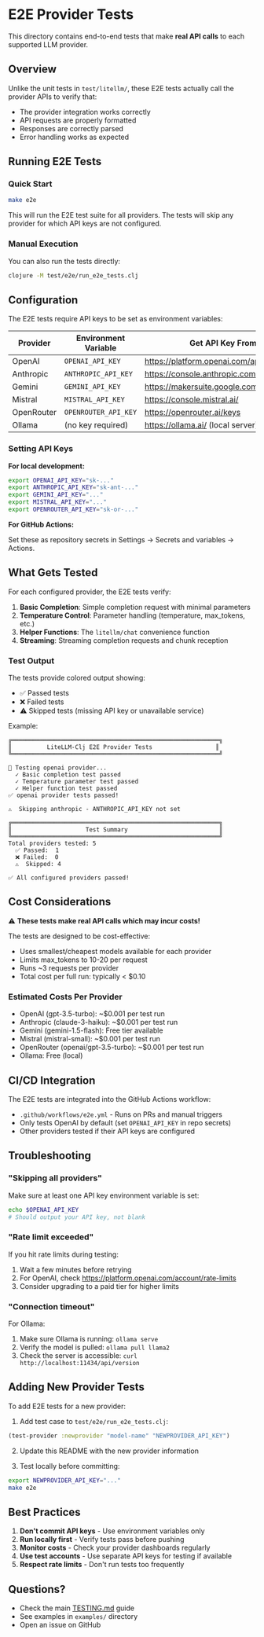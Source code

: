 # E2E Provider Tests

This directory contains end-to-end tests that make **real API calls** to each supported LLM provider.

## Overview

Unlike the unit tests in `test/litellm/`, these E2E tests actually call the provider APIs to verify that:
- The provider integration works correctly
- API requests are properly formatted
- Responses are correctly parsed
- Error handling works as expected

## Running E2E Tests

### Quick Start

```bash
make e2e
```

This will run the E2E test suite for all providers. The tests will skip any provider for which API keys are not configured.

### Manual Execution

You can also run the tests directly:

```bash
clojure -M test/e2e/run_e2e_tests.clj
```

## Configuration

The E2E tests require API keys to be set as environment variables:

| Provider   | Environment Variable    | Get API Key From                           |
|------------|------------------------|-------------------------------------------|
| OpenAI     | `OPENAI_API_KEY`       | https://platform.openai.com/api-keys     |
| Anthropic  | `ANTHROPIC_API_KEY`    | https://console.anthropic.com/            |
| Gemini     | `GEMINI_API_KEY`       | https://makersuite.google.com/app/apikey |
| Mistral    | `MISTRAL_API_KEY`      | https://console.mistral.ai/               |
| OpenRouter | `OPENROUTER_API_KEY`   | https://openrouter.ai/keys                |
| Ollama     | (no key required)      | https://ollama.ai/ (local server)        |

### Setting API Keys

**For local development:**

```bash
export OPENAI_API_KEY="sk-..."
export ANTHROPIC_API_KEY="sk-ant-..."
export GEMINI_API_KEY="..."
export MISTRAL_API_KEY="..."
export OPENROUTER_API_KEY="sk-or-..."
```

**For GitHub Actions:**

Set these as repository secrets in Settings → Secrets and variables → Actions.

## What Gets Tested

For each configured provider, the E2E tests verify:

1. **Basic Completion**: Simple completion request with minimal parameters
2. **Temperature Control**: Parameter handling (temperature, max_tokens, etc.)
3. **Helper Functions**: The `litellm/chat` convenience function
4. **Streaming**: Streaming completion requests and chunk reception

### Test Output

The tests provide colored output showing:
- ✅ Passed tests
- ❌ Failed tests  
- ⚠️  Skipped tests (missing API key or unavailable service)

Example:

```
╔═══════════════════════════════════════════════════════════╗
║          LiteLLM-Clj E2E Provider Tests                  ║
╚═══════════════════════════════════════════════════════════╝

🧪 Testing openai provider...
  ✓ Basic completion test passed
  ✓ Temperature parameter test passed
  ✓ Helper function test passed
✅ openai provider tests passed!

⚠️  Skipping anthropic - ANTHROPIC_API_KEY not set

╔═══════════════════════════════════════════════════════════╗
║                     Test Summary                          ║
╚═══════════════════════════════════════════════════════════╝
Total providers tested: 5
  ✅ Passed:  1
  ❌ Failed:  0
  ⚠️  Skipped: 4

✅ All configured providers passed!
```

## Cost Considerations

⚠️ **These tests make real API calls which may incur costs!**

The tests are designed to be cost-effective:
- Uses smallest/cheapest models available for each provider
- Limits max_tokens to 10-20 per request
- Runs ~3 requests per provider
- Total cost per full run: typically < $0.10

### Estimated Costs Per Provider

- OpenAI (gpt-3.5-turbo): ~$0.001 per test run
- Anthropic (claude-3-haiku): ~$0.001 per test run
- Gemini (gemini-1.5-flash): Free tier available
- Mistral (mistral-small): ~$0.001 per test run
- OpenRouter (openai/gpt-3.5-turbo): ~$0.001 per test run
- Ollama: Free (local)

## CI/CD Integration

The E2E tests are integrated into the GitHub Actions workflow:

- `.github/workflows/e2e.yml` - Runs on PRs and manual triggers
- Only tests OpenAI by default (set `OPENAI_API_KEY` in repo secrets)
- Other providers tested if their API keys are configured

## Troubleshooting

### "Skipping all providers"

Make sure at least one API key environment variable is set:

```bash
echo $OPENAI_API_KEY
# Should output your API key, not blank
```

### "Rate limit exceeded"

If you hit rate limits during testing:
1. Wait a few minutes before retrying
2. For OpenAI, check https://platform.openai.com/account/rate-limits
3. Consider upgrading to a paid tier for higher limits

### "Connection timeout"

For Ollama:
1. Make sure Ollama is running: `ollama serve`
2. Verify the model is pulled: `ollama pull llama2`
3. Check the server is accessible: `curl http://localhost:11434/api/version`

## Adding New Provider Tests

To add E2E tests for a new provider:

1. Add test case to `test/e2e/run_e2e_tests.clj`:

```clojure
(test-provider :newprovider "model-name" "NEWPROVIDER_API_KEY")
```

2. Update this README with the new provider information

3. Test locally before committing:

```bash
export NEWPROVIDER_API_KEY="..."
make e2e
```

## Best Practices

1. **Don't commit API keys** - Use environment variables only
2. **Run locally first** - Verify tests pass before pushing
3. **Monitor costs** - Check your provider dashboards regularly
4. **Use test accounts** - Use separate API keys for testing if available
5. **Respect rate limits** - Don't run tests too frequently

## Questions?

- Check the main [TESTING.md](../../TESTING.md) guide
- See examples in `examples/` directory
- Open an issue on GitHub
